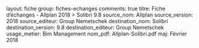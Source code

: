 layout: fiche
group: fiches-echanges
comments: true
titre: Fiche d’échanges - Allplan 2018 > Solibri 9.8
source_nom: Allplan
source_version: 2018
source_editeur: Group Nemetschek
destination_nom: Solibri
destination_version: 9.8
destination_editeur: Group Nemetschek
usage_metier: Bim Management
nom_pdf: Allplan-Solibri.pdf
maj: Février 2018
